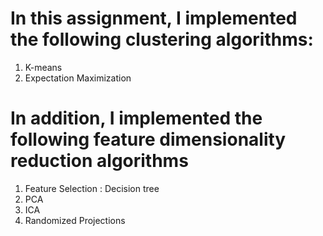 # In this assignment, I implemented the following clustering algorithms:

1. K-means
2. Expectation Maximization

# In addition, I  implemented the following feature dimensionality reduction algorithms

1. Feature Selection : Decision tree
2. PCA
3. ICA
4. Randomized Projections


